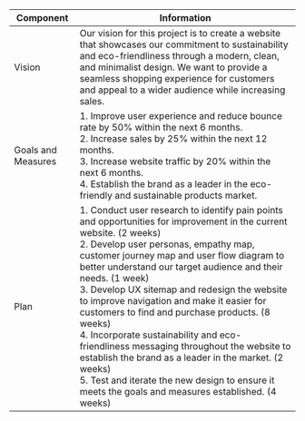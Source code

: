| Component        | Information                                                                                                                                                                                         |
|------------------|-----------------------------------------------------------------------------------------------------------------------------------------------------------------------------------------------------|
| Vision           | Our vision for this project is to create a website that showcases our commitment to sustainability and eco-friendliness through a modern, clean, and minimalist design. We want to provide a seamless shopping experience for customers and appeal to a wider audience while increasing sales. |
| Goals and Measures | 1. Improve user experience and reduce bounce rate by 50% within the next 6 months.<br>2. Increase sales by 25% within the next 12 months.<br>3. Increase website traffic by 20% within the next 6 months.<br>4. Establish the brand as a leader in the eco-friendly and sustainable products market. |
| Plan             | 1. Conduct user research to identify pain points and opportunities for improvement in the current website. (2 weeks)<br>2. Develop user personas, empathy map, customer journey map and user flow diagram to better understand our target audience and their needs. (1 week)<br>3. Develop UX sitemap and redesign the website to improve navigation and make it easier for customers to find and purchase products. (8 weeks)<br>4. Incorporate sustainability and eco-friendliness messaging throughout the website to establish the brand as a leader in the market. (2 weeks)<br>5. Test and iterate the new design to ensure it meets the goals and measures established. (4 weeks) |
